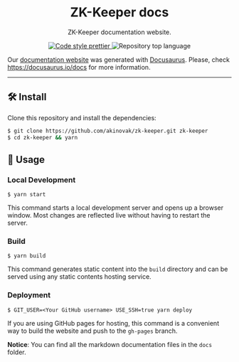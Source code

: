 <p align="center">
    <h1 align="center">
        ZK-Keeper docs
    </h1>
    <p align="center">ZK-Keeper documentation website.</p>
</p>

<p align="center">
    <a href="https://prettier.io/" target="_blank">
        <img alt="Code style prettier" src="https://img.shields.io/badge/code%20style-prettier-f8bc45?style=flat-square&logo=prettier">
    </a>
    <img alt="Repository top language" src="https://img.shields.io/github/languages/top/akinovak/zk-keeper?style=flat-square">
</p>

Our [documentation website](https://akinovak.github.io/zk-keeper) was generated with [Docusaurus](https://docusaurus.io/). Please, check https://docusaurus.io/docs for more information.

---

## 🛠 Install

Clone this repository and install the dependencies:

```bash
$ git clone https://github.com/akinovak/zk-keeper.git zk-keeper
$ cd zk-keeper && yarn
```

## 📜 Usage

### Local Development

```
$ yarn start
```

This command starts a local development server and opens up a browser window. Most changes are reflected live without having to restart the server.

### Build

```
$ yarn build
```

This command generates static content into the `build` directory and can be served using any static contents hosting service.

### Deployment

```
$ GIT_USER=<Your GitHub username> USE_SSH=true yarn deploy
```

If you are using GitHub pages for hosting, this command is a convenient way to build the website and push to the `gh-pages` branch.

**Notice**: You can find all the markdown documentation files in the `docs` folder.
